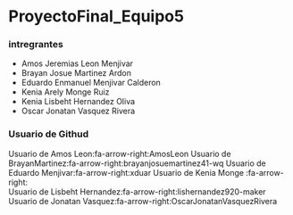 # ProyectoFinal_Equipo5
### intregrantes 
- Amos Jeremias Leon Menjivar
- Brayan Josue Martinez Ardon
- Eduardo Enmanuel Menjivar Calderon
- Kenia Arely Monge Ruiz
- Kenia Lisbeht Hernandez Oliva
- Oscar Jonatan Vasquez Rivera
### Usuario de Githud
Usuario de Amos Leon:fa-arrow-right:AmosLeon
Usuario de BrayanMartinez:fa-arrow-right:brayanjosuemartinez41-wq
Usuario de Eduardo Menjivar:fa-arrow-right:xduar
Usuario de Kenia Monge :fa-arrow-right:  
Usuario de  Lisbeht Hernandez:fa-arrow-right:lishernandez920-maker
Usuario de Jonatan Vasquez:fa-arrow-right:OscarJonatanVasquezRivera

